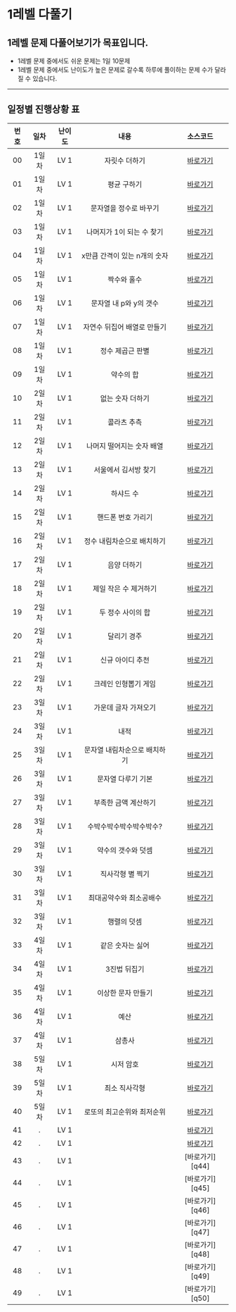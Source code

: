 # 1레벨 다풀기

## 1레벨 문제 다풀어보기가 목표입니다.

- 1레벨 문제 중에서도 쉬운 문제는 1일 10문제
- 1레벨 문제 중에서도 난이도가 높은 문제로 갈수록 하루에 풀이하는 문제 수가 달라질 수 있습니다.

---

## 일정별 진행상황 표

| 번호 | 일차  | 난이도 |             내용             |    소스코드     |
| :--: | :---: | :----: | :--------------------------: | :-------------: |
|  00  | 1일차 |  LV 1  |        자릿수 더하기         | [바로가기][q1]  |
|  01  | 1일차 |  LV 1  |         평균 구하기          | [바로가기][q2]  |
|  02  | 1일차 |  LV 1  |    문자열을 정수로 바꾸기    | [바로가기][q3]  |
|  03  | 1일차 |  LV 1  |  나머지가 1이 되는 수 찾기   | [바로가기][q4]  |
|  04  | 1일차 |  LV 1  | x만큼 간격이 있는 n개의 숫자 | [바로가기][q5]  |
|  05  | 1일차 |  LV 1  |         짝수와 홀수          | [바로가기][q6]  |
|  06  | 1일차 |  LV 1  |    문자열 내 p와 y의 갯수    | [바로가기][q7]  |
|  07  | 1일차 |  LV 1  | 자연수 뒤집어 배열로 만들기  | [바로가기][q8]  |
|  08  | 1일차 |  LV 1  |       정수 제곱근 판별       | [바로가기][q9]  |
|  09  | 1일차 |  LV 1  |          약수의 합           | [바로가기][q10] |
|  10  | 2일차 |  LV 1  |       없는 숫자 더하기       | [바로가기][q11] |
|  11  | 2일차 |  LV 1  |         콜라츠 추측          | [바로가기][q12] |
|  12  | 2일차 |  LV 1  |  나머지 떨어지는 숫자 배열   | [바로가기][q13] |
|  13  | 2일차 |  LV 1  |     서울에서 김서방 찾기     | [바로가기][q14] |
|  14  | 2일차 |  LV 1  |          하샤드 수           | [바로가기][q15] |
|  15  | 2일차 |  LV 1  |      핸드폰 번호 가리기      | [바로가기][q16] |
|  16  | 2일차 |  LV 1  |  정수 내림차순으로 배치하기  | [바로가기][q17] |
|  17  | 2일차 |  LV 1  |         음양 더하기          | [바로가기][q18] |
|  18  | 2일차 |  LV 1  |    제일 작은 수 제거하기     | [바로가기][q19] |
|  19  | 2일차 |  LV 1  |      두 정수 사이의 합       | [바로가기][q20] |
|  20  | 2일차 |  LV 1  |         달리기 경주          | [바로가기][q21] |
|  21  | 2일차 |  LV 1  |       신규 아이디 추천       | [바로가기][q22] |
|  22  | 2일차 |  LV 1  |     크레인 인형뽑기 게임     | [바로가기][q23] |
|  23  | 3일차 |  LV 1  |     가운데 글자 가져오기     | [바로가기][q24] |
|  24  | 3일차 |  LV 1  |             내적             | [바로가기][q25] |
|  25  | 3일차 |  LV 1  | 문자열 내림차순으로 배치하기 | [바로가기][q26] |
|  26  | 3일차 |  LV 1  |      문자열 다루기 기본      | [바로가기][q27] |
|  27  | 3일차 |  LV 1  |     부족한 금액 계산하기     | [바로가기][q28] |
|  28  | 3일차 |  LV 1  |   수박수박수박수박수박수?    | [바로가기][q29] |
|  29  | 3일차 |  LV 1  |      약수의 갯수와 덧셈      | [바로가기][q30] |
|  30  | 3일차 |  LV 1  |       직사각형 별 찍기       | [바로가기][q31] |
|  31  | 3일차 |  LV 1  |   최대공약수와 최소공배수    | [바로가기][q32] |
|  32  | 3일차 |  LV 1  |         행렬의 덧셈          | [바로가기][q33] |
|  33  | 4일차 |  LV 1  |       같은 숫자는 싫어       | [바로가기][q34] |
|  34  | 4일차 |  LV 1  |         3진법 뒤집기         | [바로가기][q35] |
|  35  | 4일차 |  LV 1  |      이상한 문자 만들기      | [바로가기][q36] |
|  36  | 4일차 |  LV 1  |             예산             | [바로가기][q37] |
|  37  | 4일차 |  LV 1  |            삼총사            | [바로가기][q38] |
|  38  | 5일차 |  LV 1  |          시저 암호           | [바로가기][q39] |
|  39  | 5일차 |  LV 1  |        최소 직사각형         | [바로가기][q40] |
|  40  | 5일차 |  LV 1  |  로또의 최고순위와 최저순위  | [바로가기][q41] |
|  41  |   .   |  LV 1  |                              | [바로가기][q42] |
|  42  |   .   |  LV 1  |                              | [바로가기][q43] |
|  43  |   .   |  LV 1  |                              | [바로가기][q44] |
|  44  |   .   |  LV 1  |                              | [바로가기][q45] |
|  45  |   .   |  LV 1  |                              | [바로가기][q46] |
|  46  |   .   |  LV 1  |                              | [바로가기][q47] |
|  47  |   .   |  LV 1  |                              | [바로가기][q48] |
|  48  |   .   |  LV 1  |                              | [바로가기][q49] |
|  49  |   .   |  LV 1  |                              | [바로가기][q50] |

[q1]: ./%EC%9E%90%EB%A6%BF%EC%88%98%20%EB%8D%94%ED%95%98%EA%B8%B0/
[q2]: ./%ED%8F%89%EA%B7%A0%20%EA%B5%AC%ED%95%98%EA%B8%B0/
[q3]: ./%EB%AC%B8%EC%9E%90%EC%97%B4%EC%9D%84%20%EC%A0%95%EC%88%98%EB%A1%9C%20%EB%B0%94%EA%BE%B8%EA%B8%B0/
[q4]: ./%EB%82%98%EB%A8%B8%EC%A7%80%EA%B0%80%201%EC%9D%B4%20%EB%90%98%EB%8A%94%20%EC%88%98%20%EC%B0%BE%EA%B8%B0/
[q5]: ./x%EB%A7%8C%ED%81%BC%20%EA%B0%84%EA%B2%A9%EC%9D%B4%20%EC%9E%88%EB%8A%94%20n%EA%B0%9C%EC%9D%98%20%EC%88%AB%EC%9E%90/
[q6]: ./%EC%A7%9D%EC%88%98%EC%99%80%20%ED%99%80%EC%88%98/
[q7]: ./%EB%AC%B8%EC%9E%90%EC%97%B4%20%EB%82%B4%20p%EC%99%80%20y%EC%9D%98%20%EA%B0%AF%EC%88%98/
[q8]: ./%EC%9E%90%EC%97%B0%EC%88%98%20%EB%92%A4%EC%A7%91%EC%96%B4%20%EB%B0%B0%EC%97%B4%EB%A1%9C%20%EB%A7%8C%EB%93%A4%EA%B8%B0/
[q9]: ./%EC%A0%95%EC%88%98%20%EC%A0%9C%EA%B3%B1%EA%B7%BC%20%ED%8C%90%EB%B3%84/
[q10]: ./%EC%95%BD%EC%88%98%EC%9D%98%20%ED%95%A9/
[q11]: ./%EC%97%86%EB%8A%94%20%EC%88%AB%EC%9E%90%20%EB%8D%94%ED%95%98%EA%B8%B0/
[q12]: ./%EC%BD%9C%EB%9D%BC%EC%B8%A0%20%EC%B6%94%EC%B8%A1/
[q13]: ./%EB%82%98%EB%A8%B8%EC%A7%80%EA%B0%80%201%EC%9D%B4%20%EB%90%98%EB%8A%94%20%EC%88%98%20%EC%B0%BE%EA%B8%B0/
[q14]: ./%EC%84%9C%EC%9A%B8%EC%97%90%EC%84%9C%20%EA%B9%80%EC%84%9C%EB%B0%A9%20%EC%B0%BE%EA%B8%B0/
[q15]: ./%ED%95%98%EC%83%A4%EB%93%9C%20%EC%88%98/
[q16]: ./%ED%95%B8%EB%93%9C%ED%8F%B0%20%EB%B2%88%ED%98%B8%20%EA%B0%80%EB%A6%AC%EA%B8%B0/
[q17]: ./%EC%A0%95%EC%88%98%20%EB%82%B4%EB%A6%BC%EC%B0%A8%EC%88%9C%EC%9C%BC%EB%A1%9C%20%EB%B0%B0%EC%B9%98%ED%95%98%EA%B8%B0/
[q18]: ./%EC%9D%8C%EC%96%91%20%EB%8D%94%ED%95%98%EA%B8%B0/
[q19]: ./%EC%A0%9C%EC%9D%BC%20%EC%9E%91%EC%9D%80%20%EC%88%98%20%EC%A0%9C%EA%B1%B0%ED%95%98%EA%B8%B0/
[q20]: ./%EB%91%90%20%EC%A0%95%EC%88%98%20%EC%82%AC%EC%9D%B4%EC%9D%98%20%ED%95%A9/
[q21]: ./%EB%8B%AC%EB%A6%AC%EA%B8%B0%20%EA%B2%BD%EC%A3%BC/
[q22]: ./%EC%8B%A0%EA%B7%9C%20%EC%95%84%EC%9D%B4%EB%94%94%20%EC%B6%94%EC%B2%9C/
[q23]: ./%ED%81%AC%EB%A0%88%EC%9D%B8%20%EC%9D%B8%ED%98%95%EB%BD%91%EA%B8%B0%20%EA%B2%8C%EC%9E%84/
[q24]: ./%EA%B0%80%EC%9A%B4%EB%8D%B0%20%EA%B8%80%EC%9E%90%20%EA%B0%80%EC%A0%B8%EC%98%A4%EA%B8%B0/
[q25]: ./%EB%82%B4%EC%A0%81/
[q26]: ./%EB%AC%B8%EC%9E%90%EC%97%B4%20%EB%82%B4%EB%A6%BC%EC%B0%A8%EC%88%9C%EC%9C%BC%EB%A1%9C%20%EB%B0%B0%EC%B9%98%ED%95%98%EA%B8%B0/
[q27]: ./%EB%AC%B8%EC%9E%90%EC%97%B4%20%EB%8B%A4%EB%A3%A8%EA%B8%B0%20%EA%B8%B0%EB%B3%B8/
[q28]: ./%EB%B6%80%EC%A1%B1%ED%95%9C%20%EA%B8%88%EC%95%A1%20%EA%B3%84%EC%82%B0%ED%95%98%EA%B8%B0/
[q29]: ./%EC%88%98%EB%B0%95%EC%88%98%EB%B0%95%EC%88%98%EB%B0%95%EC%88%98%EB%B0%95%EC%88%98%EB%B0%95%EC%88%98/
[q30]: ./%EC%95%BD%EC%88%98%EC%9D%98%20%EA%B0%AF%EC%88%98%EC%99%80%20%EB%8D%A7%EC%85%88/
[q31]: ./%EC%A7%81%EC%82%AC%EA%B0%81%ED%98%95%20%EB%B3%84%EC%B0%8D%EA%B8%B0/
[q32]: ./%EC%B5%9C%EB%8C%80%EA%B3%B5%EC%95%BD%EC%88%98%EC%99%80%20%EC%B5%9C%EC%86%8C%EA%B3%B5%EB%B0%B0%EC%88%98/
[q33]: ./%ED%96%89%EB%A0%AC%EC%9D%98%20%EB%8D%A7%EC%85%88/
[q34]: ./%EA%B0%99%EC%9D%80%20%EC%88%AB%EC%9E%90%EB%8A%94%20%EC%8B%AB%EC%96%B4/
[q35]: ./3%EC%A7%84%EB%B2%95%20%EB%92%A4%EC%A7%91%EA%B8%B0/
[q36]: ./%EC%9D%B4%EC%83%81%ED%95%9C%20%EB%AC%B8%EC%9E%90%20%EB%A7%8C%EB%93%A4%EA%B8%B0/
[q37]: ./%EC%98%88%EC%82%B0/
[q38]: ./%EC%82%BC%EC%B4%9D%EC%82%AC/
[q39]: ./%EC%8B%9C%EC%A0%80%20%EC%95%94%ED%98%B8/
[q40]: ./%EC%B5%9C%EC%86%8C%EC%A7%81%EC%82%AC%EA%B0%81%ED%98%95/
[q41]: ./%EB%A1%9C%EB%98%90%EC%9D%98%20%EC%B5%9C%EA%B3%A0%EC%88%9C%EC%9C%84%EC%99%80%20%EC%B5%9C%EC%A0%80%EC%88%9C%EC%9C%84/
[q42]: .
[q43]: .

